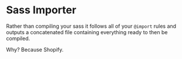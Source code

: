 # Sass Importer

Rather than compiling your sass it follows all of your `@import` rules and outputs a concatenated file containing everything ready to then be compiled.

Why? Because Shopify.
